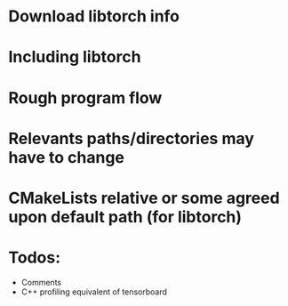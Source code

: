 
# Download libtorch info



# Including libtorch


# Rough program flow


# Relevants paths/directories may have to change


# CMakeLists relative or some agreed upon default path (for libtorch)


# Todos:

* Comments
* C++ profiling equivalent of tensorboard 

